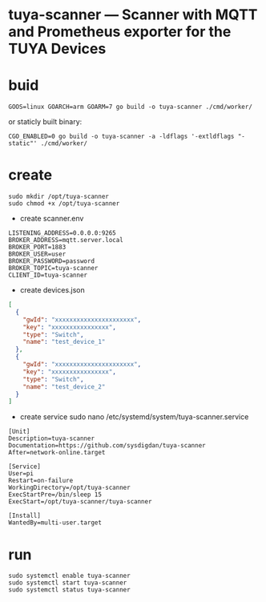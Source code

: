 # tuya-scanner — Scanner with MQTT and Prometheus exporter for the TUYA Devices

# buid
```
GOOS=linux GOARCH=arm GOARM=7 go build -o tuya-scanner ./cmd/worker/
```
or staticly built binary:
```
CGO_ENABLED=0 go build -o tuya-scanner -a -ldflags '-extldflags "-static"' ./cmd/worker/
```

# create
```
sudo mkdir /opt/tuya-scanner
sudo chmod +x /opt/tuya-scanner
```

- create scanner.env 
```
LISTENING_ADDRESS=0.0.0.0:9265
BROKER_ADDRESS=mqtt.server.local
BROKER_PORT=1883
BROKER_USER=user
BROKER_PASSWORD=password
BROKER_TOPIC=tuya-scanner
CLIENT_ID=tuya-scanner
```

- create devices.json
```json
[
  {
    "gwId": "xxxxxxxxxxxxxxxxxxxxxx",
    "key": "xxxxxxxxxxxxxxxx",
    "type": "Switch",
    "name": "test_device_1"
  },
  {
    "gwId": "xxxxxxxxxxxxxxxxxxxxxx",
    "key": "xxxxxxxxxxxxxxxx",
    "type": "Switch",
    "name": "test_device_2"
  }
]
```

- create service
sudo nano /etc/systemd/system/tuya-scanner.service

```
[Unit]
Description=tuya-scanner
Documentation=https://github.com/sysdigdan/tuya-scanner
After=network-online.target

[Service]
User=pi
Restart=on-failure
WorkingDirectory=/opt/tuya-scanner
ExecStartPre=/bin/sleep 15
ExecStart=/opt/tuya-scanner/tuya-scanner

[Install]
WantedBy=multi-user.target
```

# run
```
sudo systemctl enable tuya-scanner
sudo systemctl start tuya-scanner
sudo systemctl status tuya-scanner
```
